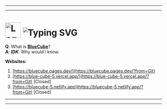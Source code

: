 ----
---
<h1>
  <img src="https://bluecube.pages.dev/favicon.ico" width="50" alt="Logo" style="vertical-align: bottom;">
  <img src="https://readme-typing-svg.herokuapp.com?size=30&lines=BlueCube" alt="Typing SVG" style="vertical-align: bottom;">
</h1>

**Q**: What is **[BlueCube](https://bluecube.pages.dev/)**?  
**A**: ***IDK***. Why would i know.  

**Websites:**  
1. [https://bluecube.pages.dev/](https://bluecube.pages.dev/?from=Git)
2. [https://blue-cube-5.vercel.app/](https://blue-cube-5.vercel.app/?from=Git)  [Closed]
3. [https://bluecube-5.netlify.app](https://bluecube-5.netlify.app/?from=Git)  [Closed]

---
----
